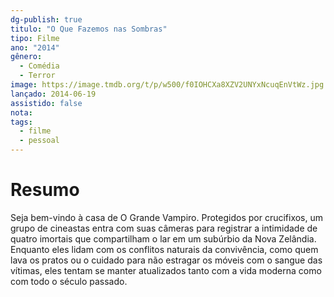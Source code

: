 ```yaml
---
dg-publish: true
titulo: "O Que Fazemos nas Sombras"
tipo: Filme
ano: "2014"
gênero:
  - Comédia
  - Terror
image: https://image.tmdb.org/t/p/w500/f0IOHCXa8XZV2UNYxNcuqEnVtWz.jpg
lançado: 2014-06-19
assistido: false
nota:
tags:
  - filme
  - pessoal
---
```

# Resumo
Seja bem-vindo à casa de O Grande Vampiro. Protegidos por crucifixos, um grupo de cineastas entra com suas câmeras para registrar a intimidade de quatro imortais que compartilham o lar em um subúrbio da Nova Zelândia. Enquanto eles lidam com os conflitos naturais da convivência, como quem lava os pratos ou o cuidado para não estragar os móveis com o sangue das vítimas, eles tentam se manter atualizados tanto com a vida moderna como com todo o século passado.
